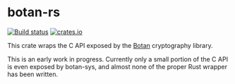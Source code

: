 # botan-rs

[![Build status](https://travis-ci.com/randombit/botan-rs.svg?branch=master)](https://travis-ci.com/randombit/botan-rs)
[![crates.io](https://img.shields.io/crates/v/botan.svg)](https://crates.io/crates/botan)

This crate wraps the C API exposed by the
[Botan](https://botan.randombit.net/) cryptography library.

This is an early work in progress. Currently only a small portion of
the C API is even exposed by botan-sys, and almost none of the proper
Rust wrapper has been written.
